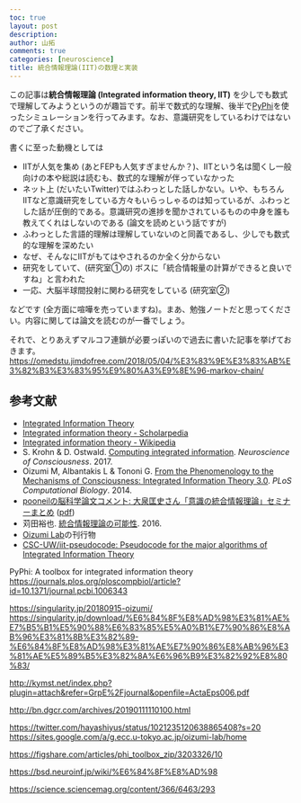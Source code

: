 ```yaml
---
toc: true
layout: post
description:
author: 山拓
comments: true
categories: [neuroscience]
title: 統合情報理論(IIT)の数理と実装
---
```


この記事は**統合情報理論 (Integrated information theory, IIT)** を少しでも数式で理解してみようというのが趣旨です。前半で数式的な理解、後半で[PyPhi](https://pyphi.readthedocs.io/en/latest/index.html)を使ったシミュレーションを行ってみます。なお、意識研究をしているわけではないのでご了承ください。

書くに至った動機としては
- IITが人気を集め (あとFEPも人気すぎませんか？)、IITという名は聞くし一般向けの本や総説は読むも、数式的な理解が伴っていなかった
- ネット上 (だいたいTwitter)ではふわっとした話しかない。いや、もちろんIITなど意識研究をしている方々もいらっしゃるのは知っているが、ふわっとした話が圧倒的である。意識研究の進捗を聞かされているものの中身を誰も教えてくれはしないのである (論文を読めという話ですが)
- ふわっとした言語的理解は理解していないのと同義であるし、少しでも数式的な理解を深めたい
- なぜ、そんなにIITがもてはやされるのか全く分からない
- 研究をしていて、(研究室①の) ボスに「統合情報量の計算ができると良いですね」と言われた
- 一応、大脳半球間投射に関わる研究をしている (研究室②)

などです (全方面に喧嘩を売っていますね)。まあ、勉強ノートだと思ってください。内容に関しては論文を読むのが一番でしょう。

それで、とりあえずマルコフ連鎖が必要っぽいので過去に書いた記事を挙げておきます。
https://omedstu.jimdofree.com/2018/05/04/%E3%83%9E%E3%83%AB%E3%82%B3%E3%83%95%E9%80%A3%E9%8E%96-markov-chain/

## 参考文献
- [Integrated Information Theory](http://integratedinformationtheory.org/)
- [Integrated information theory - Scholarpedia](http://www.scholarpedia.org/article/Integrated_information_theory)
- [Integrated information theory - Wikipedia](https://en.wikipedia.org/wiki/Integrated_information_theory)
- S. Krohn & D. Ostwald. [Computing integrated information](https://academic.oup.com/nc/article/2017/1/nix017/4060547). *Neuroscience of Consciousness*. 2017.
- Oizumi M, Albantakis L & Tononi G. [From the Phenomenology to the Mechanisms of Consciousness: Integrated Information Theory 3.0](https://journals.plos.org/ploscompbiol/article?id=10.1371/journal.pcbi.1003588).  *PLoS Computational Biology*. 2014.
- [pooneilの脳科学論文コメント: 大泉匡史さん「意識の統合情報理論」セミナーまとめ](http://pooneil.sakura.ne.jp/archives/permalink/001594.php) ([pdf](http://pooneil.sakura.ne.jp/images/IIT20161115.pdf))
- 苅田裕也. [統合情報理論の可能性](http://kymst.net/index.php?plugin=attach&refer=GrpE%2Fjournal&openfile=ActaEps006.pdf). 2016.
- [Oizumi Lab](https://sites.google.com/a/g.ecc.u-tokyo.ac.jp/oizumi-lab/)の刊行物
- [CSC-UW/iit-pseudocode: Pseudocode for the major algorithms of Integrated Information Theory](https://github.com/CSC-UW/iit-pseudocode)

PyPhi: A toolbox for integrated information theory
https://journals.plos.org/ploscompbiol/article?id=10.1371/journal.pcbi.1006343

https://singularity.jp/20180915-oizumi/
https://singularity.jp/download/%E6%84%8F%E8%AD%98%E3%81%AE%E7%B5%B1%E5%90%88%E6%83%85%E5%A0%B1%E7%90%86%E8%AB%96%E3%81%8B%E3%82%89-%E6%84%8F%E8%AD%98%E3%81%AE%E7%90%86%E8%AB%96%E3%81%AE%E5%89%B5%E3%82%8A%E6%96%B9%E3%82%92%E8%80%83/

http://kymst.net/index.php?plugin=attach&refer=GrpE%2Fjournal&openfile=ActaEps006.pdf

http://bn.dgcr.com/archives/20190111110100.html


https://twitter.com/hayashiyus/status/1021235120638865408?s=20
https://sites.google.com/a/g.ecc.u-tokyo.ac.jp/oizumi-lab/home

https://figshare.com/articles/phi_toolbox_zip/3203326/10

https://bsd.neuroinf.jp/wiki/%E6%84%8F%E8%AD%98

https://science.sciencemag.org/content/366/6463/293
